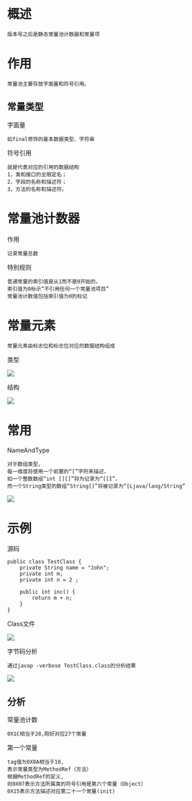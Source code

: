 
# 概述

	版本号之后是静态常量池计数器和常量项

# 作用

	常量池主要存放字面量和符号引用。

## 常量类型

字面量

	如final修饰的基本数据类型、字符串

符号引用

	就是代表对应的引用的数据结构
	1，类和接口的全限定名；
	2，字段的名称和描述符；
	3，方法的名称和描述符。



# 常量池计数器

作用

	记录常量总数

特别规则

	普通常量的索引值是从1而不是0开始的，
	索引值为0标示“不引用任何一个常量池项目”
	常量池计数值包括索引值为0的标记
	
    

   
# 常量元素 
	

	常量元素由标志位和标志位对应的数据结构组成

类型

![](https://github.com/RodJohn/JVM/blob/master/img/StaticConstantPool1.png)

结构

![](https://github.com/RodJohn/JVM/blob/master/img/StaticConstantPool2.png)

# 常用

NameAndType

	对于数组类型，
	每一维度将使用一个前置的“[”字符来描述，
	如一个整数数组“int [][]”将为记录为“[[I”，
	而一个String类型的数组“String[]”将被记录为“[Ljava/lang/String”

![](https://github.com/RodJohn/JVM/blob/master/img/ClassFileTable3.png)  

# 示例

源码

	public class TestClass {
		private String name = "John";
		private int m;
		private int n = 2 ;

		public int inc() {
			return m + n;
		}
	}
	
Class文件

![](https://github.com/RodJohn/jvm/blob/master/img/StaticConstantPool6.png)

字节码分析

	通过javap -verbose TestClass.class的分析结果 
	
![](https://github.com/RodJohn/jvm/blob/master/img/StaticConstantPool5.png)

## 分析

常量池计数

	0X1C相当于28,刚好对应27个常量

第一个常量

	tag值为0X0A相当于10,
	表示常量类型为MethodRef（方法）
	根据MethodRef的定义,
	则0X07表示方法所属类的符号引用是第六个常量（Object）
	0X15表示方法描述对应第二十一个常量(init)






